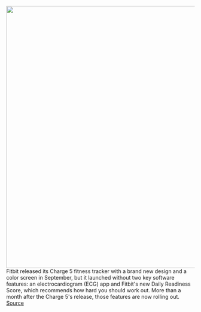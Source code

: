 <img src='https://cdn.vox-cdn.com/thumbor/Wd6itUzGpbt7b_IkKncjh2u0_dc=/0x0:2040x1530/1200x800/filters:focal(857x602:1183x928)/cdn.vox-cdn.com/uploads/chorus_image/image/70116020/jpeters_210914_4757_0007.0.jpg' width='700px' /><br/>
Fitbit released its Charge 5 fitness tracker with a brand new design and a color screen in September, but it launched without two key software features: an electrocardiogram (ECG) app and Fitbit's new Daily Readiness Score, which recommends how hard you should work out. More than a month after the Charge 5's release, those features are now rolling out.
<a href='https://www.theverge.com/2021/11/9/22765408/fitbit-charge-5-ecg-electrocardiogram-app-daily-readiness-score'> Source <a/>